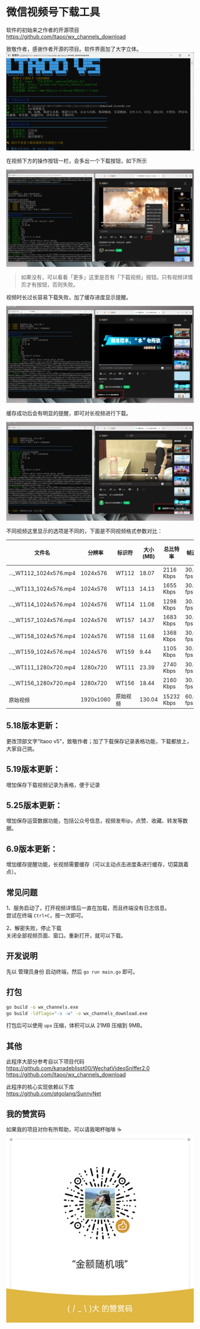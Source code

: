 # 微信视频号下载工具

软件的初始来之作者的开源项目
<br/>
https://github.com/ltaoo/wx_channels_download

致敬作者，感谢作者开源的项目。软件界面加了大字立体。
![软件启动画面](assets/zhujiemian.png)

在视频下方的操作按钮一栏，会多出一个下载按钮，如下所示

![视频下载按钮](assets/shipinxiazai.png)

> 如果没有，可以看看「更多」这里是否有「下载视频」按钮。只有视频详情页才有按钮，否则失败。

视频时长过长容易下载失败，加了缓存进度显示提醒。

![视频缓存进度](assets/jindutixing.png)

缓存成功后会有明显的提醒，即可对长视频进行下载。

![缓存成功](assets/huancunwancheng.png)
<br>

不同视频这里显示的选项是不同的，下面是不同视频格式参数对比：

|    文件名  |   分辨率    |  标识符  | 大小(MB) | 总比特率 | 帧速率 | 音频采样率 | 音频比特率 | 时长  |
| --- | --- | --- | --- | --- | --- | --- | --- | --- |
|               ..._WT112_1024x576.mp4                | 1024x576  | WT112 | 18.07  | 2116 Kbps  | 30.000 fps | 44100 Hz | 128 Kbps | 71.61 秒 |
|               ..._WT113_1024x576.mp4                | 1024x576  | WT113 | 14.13  | 1655 Kbps  | 30.000 fps | 44100 Hz | 128 Kbps | 71.61 秒 |
|               ..._WT114_1024x576.mp4                | 1024x576  | WT114 | 11.08  | 1298 Kbps  | 30.000 fps | 44100 Hz | 128 Kbps | 71.61 秒 |
|               ..._WT157_1024x576.mp4                | 1024x576  | WT157 | 14.37  | 1683 Kbps  | 30.000 fps | 44100 Hz | 128 Kbps | 71.61 秒 |
|               ..._WT158_1024x576.mp4                | 1024x576  | WT158 | 11.68  | 1368 Kbps  | 30.000 fps | 44100 Hz | 128 Kbps | 71.61 秒 |
|               ..._WT159_1024x576.mp4                | 1024x576  | WT159 |  9.44  | 1105 Kbps  | 30.000 fps | 44100 Hz | 128 Kbps | 71.61 秒 |
|               ..._WT111_1280x720.mp4                | 1280x720  | WT111 | 23.39  | 2740 Kbps  | 30.000 fps | 44100 Hz | 128 Kbps | 71.61 秒 |
|               ..._WT156_1280x720.mp4                | 1280x720  | WT156 | 18.44  | 2160 Kbps  | 30.000 fps | 44100 Hz | 128 Kbps | 71.61 秒 |
| 原始视频 | 1920x1080 |  原始视频  | 130.04 | 15232 Kbps | 60.000 fps | 44100 Hz | 128 Kbps | 71.61 秒 |

## 5.18版本更新：
更改顶部文字“ltaoo v5”，致敬作者；加了下载保存记录表格功能，下载都放上，大家自己挑。

## 5.19版本更新：
增加保存下载视频记录为表格，便于记录

## 5.25版本更新：
增加保存运营数据功能，包括公众号信息，视频发布ip，点赞、收藏、转发等数据。

## 6.9版本更新：
增加缓存提醒功能，长视频需要缓存（可以主动点击进度条进行缓存，切莫跳着点）。

## 常见问题

1、服务启动了，打开视频详情后一直在加载，而且终端没有日志信息。
<br/>
尝试在终端 `Ctrl+C`，按一次即可。

2、解密失败，停止下载
<br/>
关闭全部视频页面、窗口。重新打开，就可以下载。

## 开发说明

先以 管理员身份 启动终端，然后 `go run main.go` 即可。

## 打包

```bash
go build -o wx_channels.exe
go build -ldflags="-s -w" -o wx_channels_download.exe
```

打包后可以使用 `upx` 压缩，体积可以从 21MB 压缩到 9MB。

## 其他

此程序大部分参考自以下项目代码
<br/>
https://github.com/kanadeblisst00/WechatVideoSniffer2.0
<br/>
https://github.com/ltaoo/wx_channels_download

此程序的核心实现依赖以下库
<br/>
https://github.com/qtgolang/SunnyNet

## 我的赞赏码

如果我的项目对你有所帮助，可以请我喝杯咖啡 ☕️
![赞赏码](assets/zanshang.png)

